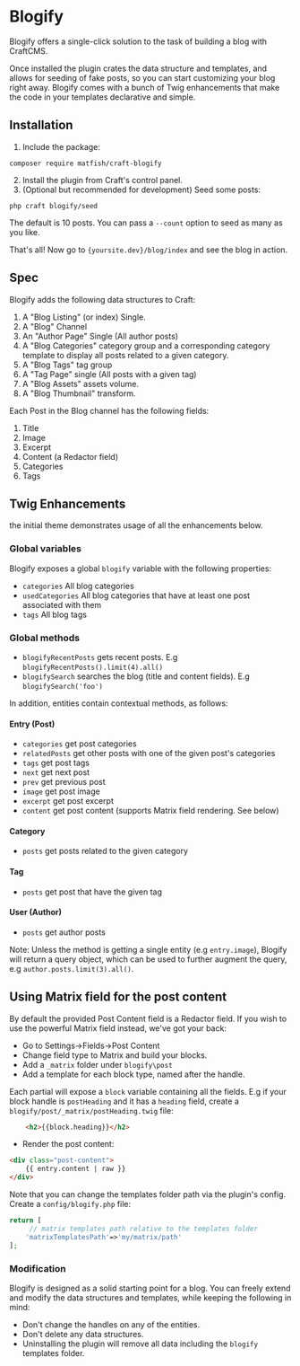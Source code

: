 # Blogify

Blogify offers a single-click solution to the task of building a blog with CraftCMS.

Once installed the plugin crates the data structure and templates, and allows for seeding of fake posts, so you can start customizing your blog right away. Blogify comes with a bunch of Twig enhancements that make the code in your templates declarative and simple.

## Installation

1. Include the package:
```
composer require matfish/craft-blogify
```
2. Install the plugin from Craft's control panel.
3. (Optional but recommended for development) Seed some posts:
```
php craft blogify/seed
```
The default is 10 posts. You can pass a `--count` option to seed as many as you like.

That's all! Now go to `{yoursite.dev}/blog/index` and see the blog in action.

## Spec

Blogify adds the following data structures to Craft:
1. A "Blog Listing" (or index) Single.
2. A "Blog" Channel
3. An "Author Page" Single (All author posts)
4. A "Blog Categories" category group and a corresponding category template to display all posts related to a given category.
5. A "Blog Tags" tag group
6. A "Tag Page" single (All posts with a given tag)
7. A "Blog Assets" assets volume.
8. A "Blog Thumbnail" transform.

Each Post in the Blog channel has the following fields:
1. Title
2. Image
3. Excerpt
4. Content (a Redactor field)
5. Categories 
6. Tags

## Twig Enhancements

the initial theme demonstrates usage of all the enhancements below.

### Global variables
Blogify exposes a global `blogify` variable with the following properties:
* `categories` All blog categories
* `usedCategories` All blog categories that have at least one post associated with them
* `tags` All blog tags

### Global methods

* `blogifyRecentPosts` gets recent posts. E.g `blogifyRecentPosts().limit(4).all()`
* `blogifySearch` searches the blog (title and content fields). E.g `blogifySearch('foo')`

In addition, entities contain contextual methods, as follows:

#### Entry (Post)

* `categories` get post categories
* `relatedPosts` get other posts with one of the given post's categories
* `tags` get post tags
* `next` get next post
* `prev` get previous post
* `image` get post image
* `excerpt` get post excerpt
* `content` get post content (supports Matrix field rendering. See below)

#### Category

* `posts` get posts related to the given category

#### Tag

* `posts` get post that have the given tag

#### User (Author)

* `posts` get author posts 

Note: Unless the method is getting a single entity (e.g `entry.image`), Blogify will return a query object, which can be used to further augment the query, e.g `author.posts.limit(3).all()`.

## Using Matrix field for the post content 

By default the provided Post Content field is a Redactor field.
If you wish to use the powerful Matrix field instead, we've got your back:
* Go to Settings->Fields->Post Content
* Change field type to Matrix and build your blocks.
* Add a `_matrix` folder under `blogify\post`
* Add a template for each block type, named after the handle. 

Each partial will expose a `block` variable containing all the fields.
E.g if your block handle is `postHeading` and it has a `heading` field,
create a `blogify/post/_matrix/postHeading.twig` file:

```html
    <h2>{{block.heading}}</h2>  
```

* Render the post content:

```html
<div class="post-content">
    {{ entry.content | raw }}
</div>
```

Note that you can change the templates folder path via the plugin's config.
Create a `config/blogify.php` file:

```php
return [
     // matrix templates path relative to the templates folder
    'matrixTemplatesPath'=>'my/matrix/path'
];
```


### Modification
Blogify is designed as a solid starting point for a blog.
You can freely extend and modify the data structures and templates, while keeping the following in mind:

* Don't change the handles on any of the entities.
* Don't delete any data structures.
* Uninstalling the plugin will remove all data including the `blogify` templates folder.

